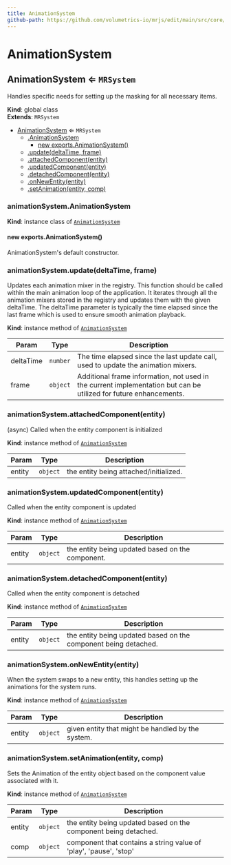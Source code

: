 ```yaml
---
title: AnimationSystem
github-path: https://github.com/volumetrics-io/mrjs/edit/main/src/core/componentSystems/AnimationSystem.js
---
```

# AnimationSystem

<a name="AnimationSystem"></a>

## AnimationSystem ⇐ <code>MRSystem</code>
Handles specific needs for setting up the masking for all necessary items.

**Kind**: global class  
**Extends**: <code>MRSystem</code>  

* [AnimationSystem](#AnimationSystem) ⇐ <code>MRSystem</code>
    * [.AnimationSystem](#AnimationSystem+AnimationSystem)
        * [new exports.AnimationSystem()](#new_AnimationSystem+AnimationSystem_new)
    * [.update(deltaTime, frame)](#AnimationSystem+update)
    * [.attachedComponent(entity)](#AnimationSystem+attachedComponent)
    * [.updatedComponent(entity)](#AnimationSystem+updatedComponent)
    * [.detachedComponent(entity)](#AnimationSystem+detachedComponent)
    * [.onNewEntity(entity)](#AnimationSystem+onNewEntity)
    * [.setAnimation(entity, comp)](#AnimationSystem+setAnimation)

<a name="AnimationSystem+AnimationSystem"></a>

### animationSystem.AnimationSystem
**Kind**: instance class of [<code>AnimationSystem</code>](#AnimationSystem)  
<a name="new_AnimationSystem+AnimationSystem_new"></a>

#### new exports.AnimationSystem()
AnimationSystem's default constructor.

<a name="AnimationSystem+update"></a>

### animationSystem.update(deltaTime, frame)
Updates each animation mixer in the registry. This function should be called
     within the main animation loop of the application. It iterates through all the
     animation mixers stored in the registry and updates them with the given deltaTime.
     The deltaTime parameter is typically the time elapsed since the last frame
     which is used to ensure smooth animation playback.

**Kind**: instance method of [<code>AnimationSystem</code>](#AnimationSystem)  

| Param | Type | Description |
| --- | --- | --- |
| deltaTime | <code>number</code> | The time elapsed since the last update call, used to update the animation mixers. |
| frame | <code>object</code> | Additional frame information, not used in the current implementation but can be utilized for future enhancements. |

<a name="AnimationSystem+attachedComponent"></a>

### animationSystem.attachedComponent(entity)
(async) Called when the entity component is initialized

**Kind**: instance method of [<code>AnimationSystem</code>](#AnimationSystem)  

| Param | Type | Description |
| --- | --- | --- |
| entity | <code>object</code> | the entity being attached/initialized. |

<a name="AnimationSystem+updatedComponent"></a>

### animationSystem.updatedComponent(entity)
Called when the entity component is updated

**Kind**: instance method of [<code>AnimationSystem</code>](#AnimationSystem)  

| Param | Type | Description |
| --- | --- | --- |
| entity | <code>object</code> | the entity being updated based on the component. |

<a name="AnimationSystem+detachedComponent"></a>

### animationSystem.detachedComponent(entity)
Called when the entity component is detached

**Kind**: instance method of [<code>AnimationSystem</code>](#AnimationSystem)  

| Param | Type | Description |
| --- | --- | --- |
| entity | <code>object</code> | the entity being updated based on the component being detached. |

<a name="AnimationSystem+onNewEntity"></a>

### animationSystem.onNewEntity(entity)
When the system swaps to a new entity, this handles setting up the animations for the system runs.

**Kind**: instance method of [<code>AnimationSystem</code>](#AnimationSystem)  

| Param | Type | Description |
| --- | --- | --- |
| entity | <code>object</code> | given entity that might be handled by the system. |

<a name="AnimationSystem+setAnimation"></a>

### animationSystem.setAnimation(entity, comp)
Sets the Animation of the entity object based on the component value associated with it.

**Kind**: instance method of [<code>AnimationSystem</code>](#AnimationSystem)  

| Param | Type | Description |
| --- | --- | --- |
| entity | <code>object</code> | the entity being updated based on the component being detached. |
| comp | <code>object</code> | component that contains a string value of 'play', 'pause', 'stop' |

